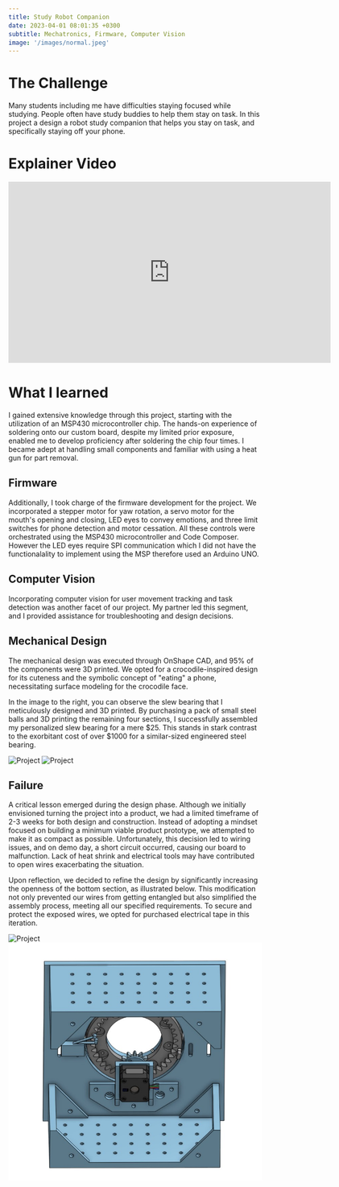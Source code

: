 ```yaml
---
title: Study Robot Companion
date: 2023-04-01 08:01:35 +0300
subtitle: Mechatronics, Firmware, Computer Vision
image: '/images/normal.jpeg'
---
```


# The Challenge
Many students including me have difficulties staying focused while studying. People often have study buddies to help them stay on task. In this project a design a robot study companion that helps you stay on task, and specifically staying off your phone. 

# Explainer Video
<p><iframe src="https://player.vimeo.com/video/909578755?badge=0&amp;autopause=0&amp;player_id=0&amp;app_id=58479" loading="lazy" width="640" height="360" frameborder="0" allowfullscreen></iframe></p>

# What I learned
I gained extensive knowledge through this project, starting with the utilization of an MSP430 microcontroller chip. The hands-on experience of soldering onto our custom board, despite my limited prior exposure, enabled me to develop proficiency after soldering the chip four times. I became adept at handling small components and familiar with using a heat gun for part removal.

## Firmware
Additionally, I took charge of the firmware development for the project. We incorporated a stepper motor for yaw rotation, a servo motor for the mouth's opening and closing, LED eyes to convey emotions, and three limit switches for phone detection and motor cessation. All these controls were orchestrated using the MSP430 microcontroller and Code Composer. However the LED eyes require SPI communication which I did not have the functionalality to implement using the MSP therefore used an Arduino UNO. 

## Computer Vision
Incorporating computer vision for user movement tracking and task detection was another facet of our project. My partner led this segment, and I provided assistance for troubleshooting and design decisions.

## Mechanical Design
The mechanical design was executed through OnShape CAD, and 95% of the components were 3D printed. We opted for a crocodile-inspired design for its cuteness and the symbolic concept of "eating" a phone, necessitating surface modeling for the crocodile face.

In the image to the right, you can observe the slew bearing that I meticulously designed and 3D printed. By purchasing a pack of small steel balls and 3D printing the remaining four sections, I successfully assembled my personalized slew bearing for a mere $25. This stands in stark contrast to the exorbitant cost of over $1000 for a similar-sized engineered steel bearing.

<div class="gallery-box">
  <div class="gallery">
    <img src="/images/chassisprody.jpg" loading="lazy" alt="Project">
    <img src="/images/bottomprody.jpg" loading="lazy" alt="Project">
  </div>
  <em> <a href="https://unsplash.com/" target="_blank"></a></em>
</div>

## Failure
A critical lesson emerged during the design phase. Although we initially envisioned turning the project into a product, we had a limited timeframe of 2-3 weeks for both design and construction. Instead of adopting a mindset focused on building a minimum viable product prototype, we attempted to make it as compact as possible. Unfortunately, this decision led to wiring issues, and on demo day, a short circuit occurred, causing our board to malfunction. Lack of heat shrink and electrical tools may have contributed to open wires exacerbating the situation.

Upon reflection, we decided to refine the design by significantly increasing the openness of the bottom section, as illustrated below. This modification not only prevented our wires from getting entangled but also simplified the assembly process, meeting all our specified requirements. To secure and protect the exposed wires, we opted for purchased electrical tape in this iteration.

<div class="gallery-box">
  <div class="gallery">
    <img src="/images/bottomprodyV2.jpg" loading="lazy" alt="Project">
    <img src="/images/gearbottom.jpg" loading="lazy" alt="Project">
  </div>
  <em> <a href="https://unsplash.com/" target="_blank"></a></em>
</div>